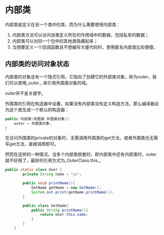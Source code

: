 # 内部类

内部类是定义在另一个类中的类，而为什么需要使用内部类：

1. 内部类方法可以访问该类定义所在的作用域中的数据，包括私有的数据；
2. 内部类可以对同一个包中的其他类隐藏起来；
3. 当想要定义一个回调函数且不想编写大量代码时，使用匿名内部类比较便捷。

## 内部类的访问对象状态

内部类的对象总有一个隐式引用，它指向了创建它的外部类对象，称为outer，我们可以使用_outer._ 来引用外围类对象的域。

outer并不是关键字。

外围类的引用在构造器中设置，如果没有内部类没有定义构造方法，那么编译器会为这个类生成一个默认的构造器：

```java
public 内部类(外围类 外围类对象){
    outer = 外围类对象;
}
```

在访问外围类的private的对象时，无需调用外围类的get方法，或者外围类也无需写get方法，直接调用即可。

然而在这样的一种情况，当多个内部类嵌套时，即内部类中还有内部类时，outer就不好用了，最好的引用方式为_OuterClass.this._

```java
public static class User {
        private String name = "yu";

        public void printName(){
            GetName getName = new GetName();
            System.out.print(getName.printName());
        }

        public class GetName{
            public String printName(){
                return User.this.name;
            }
        }
    }
```



